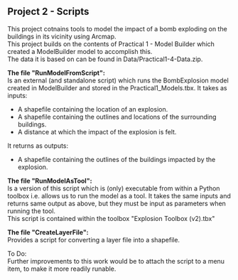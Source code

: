 ## Project 2 - Scripts

This project cotnains tools to model the impact of a bomb exploding on the buildings in its vicinity using Arcmap.  
This project builds on the contents of Practical 1 - Model Builder which created a ModelBuilder model to accomplish this.  
The data it is based on can be found in Data/Practical1-4-Data.zip.      

<b> The file "RunModelFromScript":</b>   
Is an external (and standalone script) which runs the BombExplosion model created in ModelBuilder and stored in the Practical1_Models.tbx. 
It takes as inputs: 
* A shapefile containing the location of an explosion.
* A shapefile containing the outlines and locations of the surrounding buildings.
* A distance at which the impact of the explosion is felt.  

It returns as outputs:  
* A shapefile containing the outlines of the buildings impacted by the explosion.

<b> The file "RunModelAsTool": </b>  
Is a version of this script which is (only) executable from within a Python toolbox i.e. allows us to run the model as a tool. 
It takes the same inputs and returns same output as above, but they must be input as parameters when running the tool.    
This script is contained within the toolbox "Explosion Toolbox (v2).tbx"  
			
<b> The file "CreateLayerFile":</b>  
Provides a script for converting a layer file into a shapefile.

To Do:  
Further improvements to this work would be to attach the script to a menu item, to make it more readily runable.
